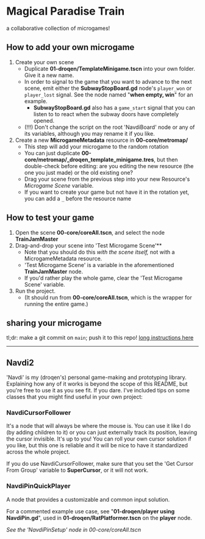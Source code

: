 # Magical Paradise Train

a collaborative collection of microgames!

## How to add your own microgame

1. Create your own scene
    * Duplicate **01-droqen/TemplateMinigame.tscn** into your own folder. Give it a new name.
    * In order to signal to the game that you want to advance to the next scene, emit either the **SubwayStopBoard.gd** node's `player_won` or `player_lost` signal. See the node named "**when empty, win**" for an example.
      * **SubwayStopBoard.gd** also has a `game_start` signal that you can listen to to react when the subway doors have completely opened.
    * (!!!) Don't change the script on the root 'NavdiBoard' node or any of its variables, although you may rename it if you like.
2. Create a new **MicrogameMetadata** resource in **00-core/metromap/**
    * This step will add your microgame to the random rotation
    * You can just duplicate **00-core/metromap/_droqen_template_minigame.tres**, but then double-check before editing: are you editing the new resource (the one you just made) or the old existing one?
    * Drag your scene from the previous step into your new Resource's *Microgame Scene* variable.
    * If you want to create your game but not have it in the rotation yet, you can add a `_` before the resource name

## How to test your game
   1. Open the scene **00-core/coreAll.tscn**, and select the node **TrainJamMaster**
   2. Drag-and-drop your scene into 'Test Microgame Scene'**
        * Note that you should do this *with the scene itself,* not with a MicrogameMetadata resource.
        * 'Test Microgame Scene' is a variable in the aforementioned **TrainJamMaster** node.
        * If you'd rather play the whole game, clear the 'Test Microgame Scene' variable.
   3. Run the project.
      * (It should run from **00-core/coreAll.tscn**, which is the wrapper for running the entire game.)

## sharing your microgame

tl;dr: make a git commit on `main`; push it to this repo!
[long instructions here](./git-started.md)

------

## Navdi2

'Navdi' is my (droqen's) personal game-making and prototyping library. Explaining how any of it works is beyond the scope of this README, but you're free to use it as you see fit. If you dare. I've included tips on some classes that you might find useful in your own project:

### NavdiCursorFollower

It's a node that will always be where the mouse is. You can use it like I do (by adding children to it) or you can just externally track its position, leaving the cursor invisible. It's up to you! You can roll your own cursor solution if you like, but this one is reliable and it will be nice to have it standardized across the whole project.

If you do use NavdiCursorFollower, make sure that you set the 'Get Cursor From Group' variable to **SuperCursor**, or it will not work.

### NavdiPinQuickPlayer

A node that provides a customizable and common input solution.

For a commented example use case, see "**01-droqen/player using NavdiPin.gd**", used in **01-droqen/RatPlatformer.tscn** on the **player** node.

*See the 'NavdiPinSetup' node in 00-core/coreAll.tscn*

